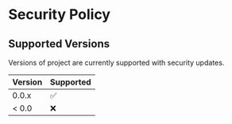 # Security Policy

## Supported Versions

Versions of project are currently supported with security updates.

| Version | Supported          |
| ------- | ------------------ |
| 0.0.x   | :white_check_mark: |
| < 0.0   | :x:                |

